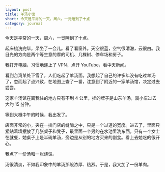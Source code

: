 ```yaml
---
layout: post
title: 羊汤小馆
short: 今天是平常的一天，周六，一觉睡到了十点
category: journal
---
```


今天是平常的一天，周六，一觉睡到了十点。

起床梳洗完毕，呆坐了一会儿。看了看窗外，天空很蓝，空气很清澈，云很白。我目光的方向是两个等生意的摩的司机、几棵树、停车场和房子。

我打开电脑，习惯地连上了 VPN，点开 YouTube，看中天新闻。

看到台湾某处下雪了，人们吃起了羊汤面。我想起了自己的许多年没有吃过羊汤了，忽而起了点兴致，在地图上查了一番，注意到了附近的一家羊汤馆，决定过去尝尝。

这家羊汤馆在离我住的地方只有不到 4 公里，挂的牌子是山东羊汤，骑小车过去大约 15 分钟。

等到大概中午的时候，我出发了。

店面非常的小，夹在一排门店的缝隙之中，只是一个过道的宽度。进去了，里面只紧贴着墙摆放了几张桌子和凳子，最里面一个男的在水池里洗东西，只有一个女士在就餐，她桌子上是半碗羊汤，旁边是从别的地方买来的副食。看上去她吃的很开心。

我点了一份汤和一张烧饼。

汤很清淡，不如我印象中的羊汤那般浓厚、热烈。于是，我又加了一份羊肉。
